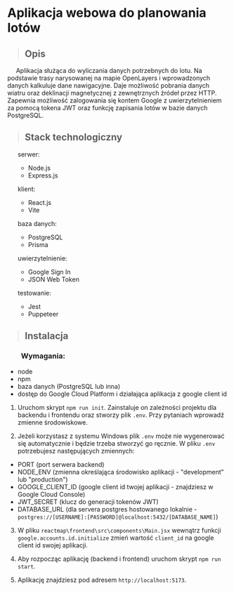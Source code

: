 # Aplikacja webowa do planowania lotów

>## Opis

&nbsp;&nbsp;&nbsp;&nbsp; Aplikacja służąca do wyliczania danych potrzebnych do lotu. Na podstawie trasy narysowanej na mapie OpenLayers i wprowadzonych danych kalkuluje dane nawigacyjne. Daje możliwość pobrania danych wiatru oraz deklinacji magnetycznej z zewnętrznych źródeł przez HTTP. Zapewnia możliwość zalogowania się kontem Google z uwierzytelnieniem za pomocą tokena JWT oraz funkcję zapisania lotów w bazie danych PostgreSQL.

>## Stack technologiczny

<ul>
  <p>serwer:</p>
    <ul>
      <li>Node.js</li>
      <li>Express.js</li>
    </ul>
  <p>klient:</p>
    <ul>
      <li>React.js</li>
      <li>Vite</li>
    </ul>
  <p>baza danych:</p>
    <ul>
      <li>PostgreSQL</li>
      <li>Prisma</li>
    </ul>
  <p>uwierzytelnienie:</p>
    <ul>
      <li>Google Sign In</li>
      <li>JSON Web Token</li>
    </ul>
  <p>testowanie:</p>
    <ul>
      <li>Jest</li>
      <li>Puppeteer</li>
    </ul>
</ul>

>## Instalacja

### &nbsp;&nbsp;&nbsp;&nbsp;&nbsp;&nbsp;&nbsp;&nbsp;Wymagania:
<ul>
  <li>node</li>
  <li>npm</li>
  <li>baza danych (PostgreSQL lub inna)</li>
  <li>dostęp do Google Cloud Platform i działająca aplikacja z google client id </li>
</ul>

1. Uruchom skrypt ```npm run init```. Zainstaluje on zależności projektu dla backendu i frontendu oraz stworzy plik ```.env```. Przy pytaniach wprowadź zmienne środowiskowe.

2. Jeżeli korzystasz z systemu Windows plik ```.env``` może nie wygenerować się automatycznie i będzie trzeba stworzyć go ręcznie. W pliku ```.env``` potrzebujesz następujących zmiennych:
  - PORT (port serwera backend)
  - NODE_ENV (zmienna określająca środowisko aplikacji - "development" lub "production")
  - GOOGLE_CLIENT_ID (google client id twojej aplikacji - znajdziesz w Google Cloud Console)
  - JWT_SECRET (klucz do generacji tokenów JWT)
  - DATABASE_URL (dla servera postgres hostowanego lokalnie  - ```postgres://[USERNAME]:[PASSWORD]@localhost:5432/[DATABASE_NAME]```)

3. W pliku ```reactmap\frontend\src\components\Main.jsx``` wewnątrz funkcji ```google.accounts.id.initialize``` zmień wartość ```client_id``` na google client id swojej aplikacji.

4. Aby rozpocząc aplikację (backend i frontend) uruchom skrypt ```npm run start```.

5. Aplikację znajdziesz pod adresem ```http://localhost:5173```.